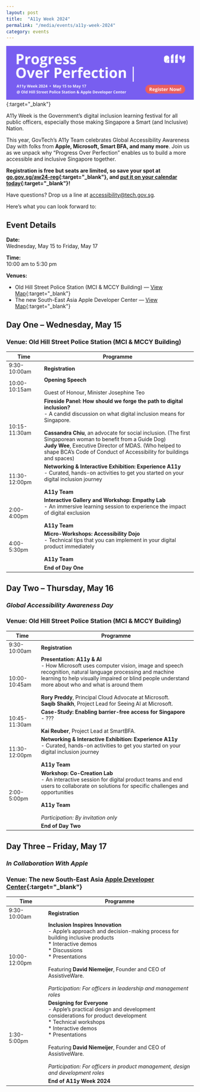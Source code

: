 ```yaml
---
layout: post
title:  "A11y Week 2024"
permalink: "/media/events/a11y-week-2024"
category: events
---
```


[![Banner promoting A11y Week 2024, this year's theme is Progress Over Perfection.](/images/media/events/a11y-week-2024-hero-banner.gif)](https://go.gov.sg/aw24-reg){:target="_blank"}

A11y Week is the Government’s digital inclusion learning festival for all public officers, especially those making Singapore a Smart (and Inclusive) Nation.

This year, GovTech’s A11y Team celebrates Global Accessibility Awareness Day with folks from **Apple, Microsoft, Smart BFA, and many more**. Join us as we unpack why “Progress Over Perfection” enables us to build a more accessible and inclusive Singapore together.

**Registration is free but seats are limited, so save your spot at [go.gov.sg/aw24-reg](https://go.gov.sg/aw24-reg){:target="_blank"}, and [put it on your calendar today](https://drive.google.com/drive/folders/10ZFlRRg6jolqTlTjrJSdsWl7ZyiO1SbI?usp=sharing){:target="_blank"}!**

Have questions? Drop us a line at <accessibility@tech.gov.sg>.

Here’s what you can look forward to:

## Event Details

**Date:** 
<br>Wednesday, May 15 to Friday, May 17

**Time:** 
<br>10:00 am to 5:30 pm

**Venues:** 
- Old Hill Street Police Station (MCI & MCCY Building) — [View Map](https://maps.google.com/maps?q=140+Hill+Street+#01-01A+Old+Hill+Street+Police+Station+Singapore+179369){:target="_blank"}
- The new South-East Asia Apple Developer Center — [View Map](https://maps.app.goo.gl/eEX5svVqePpr6jhAA){:target="_blank"}

## Day One – Wednesday, May 15
### Venue: Old Hill Street Police Station (MCI & MCCY Building)

| Time | Programme |
| ----------- | ----------- |
| 9:30-10:00am | **Registration** |
| 10:00-10:15am | **Opening Speech** <br><br>Guest of Honour, Minister Josephine Teo |
| 10:15-11:30am | **Fireside Panel: How should we forge the path to digital inclusion?** <br>- A candid discussion on what digital inclusion means for Singapore. <br><br>**Cassandra Chiu**, an advocate for social inclusion. (The first Singaporean woman to benefit from a Guide Dog) <br>**Judy Wee**, Executive Director of MDAS. (Who helped to shape BCA’s Code of Conduct of Accessibility for buildings and spaces) |
| 11:30-12:00pm | **Networking & Interactive Exhibition: Experience A11y** <br>- Curated, hands-on activities to get you started on your digital inclusion journey <br><br>**A11y Team** |
| 2:00-4:00pm | **Interactive Gallery and Workshop: Empathy Lab** <br>- An immersive learning session to experience the impact of digital exclusion <br><br>**A11y Team** |
| 4:00-5:30pm | **Micro-Workshops: Accessibility Dojo** <br>- Technical tips that you can implement in your digital product immediately <br><br>**A11y Team** |
|  | **End of Day One** |

## Day Two – Thursday, May 16 
### *Global Accessibility Awareness Day*
### Venue: Old Hill Street Police Station (MCI & MCCY Building)

| Time | Programme |
| ----------- | ----------- |
| 9:30-10:00am | **Registration** |
| 10:00-10:45am | **Presentation: A11y & AI** <br>- How Microsoft uses computer vision, image and speech recognition, natural language processing and machine learning to help visually impaired or blind people understand more about who and what is around them <br><br>**Rory Preddy**, Principal Cloud Advocate at Microsoft. <br>**Saqib Shaikh**, Project Lead for Seeing AI at Microsoft. |
| 10:45-11:30am | **Case-Study: Enabling barrier-free access for Singapore** <br>- ??? <br><br>**Kai Reuber**, Project Lead at SmartBFA. |
| 11:30-12:00pm | **Networking & Interactive Exhibition: Experience A11y** <br>- Curated, hands-on activities to get you started on your digital inclusion journey <br><br>**A11y Team** |
| 2:00-5:00pm | **Workshop: Co-Creation Lab** <br>- An interactive session for digital product teams and end users to collaborate on solutions for specific challenges and opportunities <br><br>**A11y Team** <br><br>*Participation: By invitation only* |
|  | **End of Day Two** |

## Day Three – Friday, May 17 
### *In Collaboration With Apple*
### Venue: The new South-East Asia [Apple Developer Center](https://www.apple.com/sg/newsroom/2024/03/southeast-asias-first-apple-developer-center-opens-in-singapore/){:target="_blank"}

| Time | Programme |
| ----------- | ----------- |
| 9:30-10:00am | **Registration** |
| 10:00-12:00pm | **Inclusion Inspires Innovation** <br>- Apple’s approach and decision-making process for building inclusive products <br>* Interactive demos <br>* Discussions <br>* Presentations <br><br>Featuring **David Niemeijer**, Founder and CEO of AssistiveWare. <br><br>*Participation: For officers in leadership and management roles* |
| 1:30-5:00pm | **Designing for Everyone** <br>- Apple’s practical design and development considerations for product development <br>* Technical workshops <br>* Interactive demos <br>* Presentations <br><br>Featuring **David Niemeijer**, Founder and CEO of AssistiveWare. <br><br>*Participation: For officers in product management, design and development roles* |
|  | **End of A11y Week 2024** |
